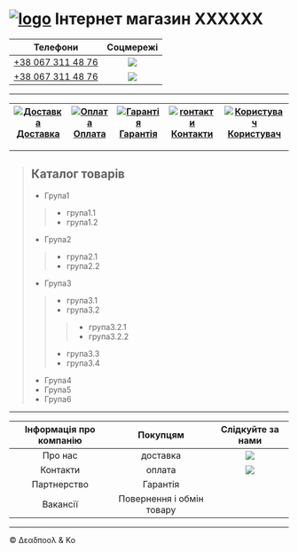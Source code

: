 # [  ![logo](https://icon-icons.com/icons2/830/PNG/48/android-brain_icon-icons.com_66654.png)](#)   Інтернет магазин XXXXXX 


|Телефони|Соцмережі|
|--| :--: |
| [+38 067 311 48 76](tel:+380673114876) |[![](https://icon-icons.com/icons2/790/PNG/32/fb_icon-icons.com_65434.png)](https://www.facebook.com/vvpalchin/)|
|[+38 067 311 48 76](tel:+380673114876)|[![](https://icon-icons.com/icons2/790/PNG/32/instagram_icon-icons.com_65435.png)](https://www.instagram.com/dr.dramen/)|
***
 | [![Доставка](https://icon-icons.com/icons2/37/PNG/32/FoodDelivery_4374.png) Доставка](#) | [![Оплата](https://icon-icons.com/icons2/2356/PNG/32/pay_cash_bill_money_buy_icon_143287.png) Оплата](#) | [![Гарантія](https://icon-icons.com/icons2/37/PNG/32/document_3530.png) Гарантія](#) | [![rонтакти](https://icon-icons.com/icons2/1862/PNG/32/telephone_118357.png) Контакти](#) | [![Користувач](https://icon-icons.com/icons2/1862/PNG/32/manwithatie_118393.png) Користувач](#) |
 |-|-|-|-|--|
---
> ## Каталог товарів
> - Група1
>>	- група1.1 
>>	- група1.2 
> - Група2 
>>- група2.1
>>- група2.2
> - Група3
>>- група3.1
>>- група3.2
>>>- група3.2.1
>>>- група3.2.2
>>- група3.3
>>- група3.4
>- Група4 
>- Група5 
>- Група6 
---

|Інформація про компанію|Покупцям | Слідкуйте за нами
|:--:|:--:|:--:|
|Про нас | доставка |[![](https://icon-icons.com/icons2/790/PNG/32/fb_icon-icons.com_65434.png)](https://www.facebook.com/vvpalchin/)
Контакти | оплата | [![](https://icon-icons.com/icons2/790/PNG/32/instagram_icon-icons.com_65435.png)](https://www.instagram.com/dr.dramen/)
|Партнерство| Гарантія
Вакансії | Повернення і обмін товару
---
&copy; &Delta;&epsilon;&alpha;&delta;&pi;&omicron;&omicron;&lambda; &amp; &Kappa;&omicron;  
